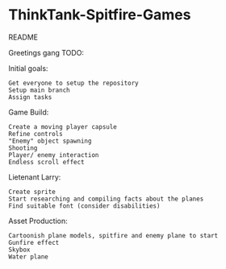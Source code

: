 # ThinkTank-Spitfire-Games

README

Greetings gang TODO:

Initial goals:

    Get everyone to setup the repository
    Setup main branch
    Assign tasks

Game Build:

    Create a moving player capsule
    Refine controls
    "Enemy" object spawning
    Shooting
    Player/ enemy interaction
    Endless scroll effect

Lietenant Larry:

    Create sprite
    Start researching and compiling facts about the planes
    Find suitable font (consider disabilities)

Asset Production:

    Cartoonish plane models, spitfire and enemy plane to start
    Gunfire effect
    Skybox
    Water plane
